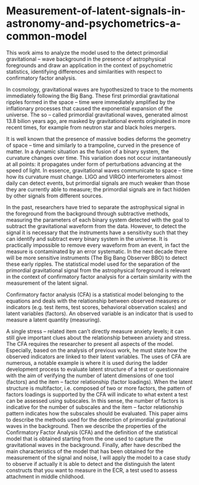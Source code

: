 # Measurement-of-latent-signals-in-astronomy-and-psychometrics-a-common-model

This work aims to analyze the model used to the detect primordial gravitational – wave background in the presence of astrophysical foregrounds and draw an application in the context of psychometric statistics, identifying differences and similarities with respect to confirmatory factor analysis.

In cosmology, gravitational waves are hypothesized to trace to the moments immediately following the Big Bang. These first primordial gravitational ripples formed in the space – time were immediately amplified by the inflationary processes that caused the exponential expansion of the universe. The so – called primordial gravitational waves, generated almost 13.8 bilion years ago, are masked by gravitational events originated in more recent times, for example from neutron star and black holes mergers.

It is well known that the presence of massive bodies deforms the geometry of space – time and similarly to a trampoline, curved in the presence of matter. In a dynamic situation as the fusion of a binary system, the curvature changes over time. This variation does not occur instantaneously at all points: it propagates under form of perturbations advancing at the speed of light. In essence, gravitational waves communicate to space – time how its curvature must change.
LIGO and VIRGO interferometers almost daily can detect events, but primordial signals are much weaker than those they are currently able to measure; the primordial signals are in fact hidden by other signals from different sources.

In the past, researchers have tried to separate the astrophysical signal in the foreground from the background through subtractive methods, measuring the parameters of each binary system detected with the goal to subtract the gravitational waveform from the data. However, to detect the signal it is necessary that the instruments have a sensitivity such that they can identify and subtract every binary system in the universe. It is practically impossible to remove every waveform from an event, in fact the measure is contaminated by an error systematic. In the next decade there will be more sensitive instruments (The Big Bang Observer BBO) to detect these early ripples.
The statistical model used for the separation of the primordial gravitational signal from the astrophysical foreground is relevant in the context of confirmatory factor analysis for a certain similarity with the measurement of the latent signal.

Confirmatory factor analysis (CFA) is a statistical model belonging to the equations and deals with the relationship between observed measures or indicators (e.g. test items, test scores, behavioral observation scales) and latent variables (factors). An observed variable is an indicator that is used to measure a latent quantity (measuring).

A single stress – related item can’t directly measure anxiety levels; it can still give important clues about the relationship between anxiety and stress. The CFA requires the researcher to present all aspects of the model. Especially, based on the analysis of previous work, he must state how the observed indicators are linked to their latent variables. The uses of CFA are numerous, a notable example is where it is used during the ladder development process to evaluate latent structure of a test or questionnaire with the aim of verifying the number of latent dimensions of one tool (factors) and the item – factor relationship (factor loadings). When the latent structure is multifactor, i.e. composed of two or more factors, the pattern of factors loadings is supported by the CFA will indicate to what extent a test can be assessed using subscales. In this sense, the number of factors is indicative for the number of subscales and the item – factor relationship pattern indicates how the subscales should be evaluated.
This paper aims to describe the methods used for the detection of primordial gravitational waves in the background. Then we describe the properties of the Confirmatory Factor Analysis (CFA) and the definition of the statistical model that is obtained starting from the one used to capture the gravitational waves in the background.
Finally, after have described the main characteristics of the model that has been obtained for the measurement of the signal and noise, I will apply the model to a case study to observe if actually it is able to detect and the distinguish the latent constructs that you want to measure in the ECR, a test used to assess attachment in middle childhood.
